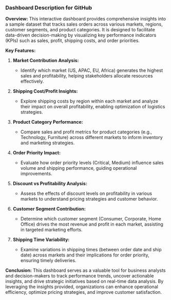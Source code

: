 ### Dashboard Description for GitHub

**Overview:**
This interactive dashboard provides comprehensive insights into a sample dataset that tracks sales orders across various markets, regions, customer segments, and product categories. It is designed to facilitate data-driven decision-making by visualizing key performance indicators (KPIs) such as sales, profit, shipping costs, and order priorities. 

**Key Features:**

1. **Market Contribution Analysis:**
   - Identify which market (US, APAC, EU, Africa) generates the highest sales and profitability, helping stakeholders allocate resources effectively.

2. **Shipping Cost/Profit Insights:**
   - Explore shipping costs by region within each market and analyze their impact on overall profitability, enabling optimization of logistics strategies.

3. **Product Category Performance:**
   - Compare sales and profit metrics for product categories (e.g., Technology, Furniture) across different markets to inform inventory and marketing strategies.

4. **Order Priority Impact:**
   - Evaluate how order priority levels (Critical, Medium) influence sales volume and shipping performance, guiding operational improvements.

5. **Discount vs Profitability Analysis:**
   - Assess the effects of discount levels on profitability in various markets to understand pricing strategies and customer behavior.

6. **Customer Segment Contribution:**
   - Determine which customer segment (Consumer, Corporate, Home Office) drives the most revenue and profit in each market, assisting in targeted marketing efforts.

7. **Shipping Time Variability:**
   - Examine variations in shipping times (between order date and ship date) across markets and their implications for order priority, ensuring timely deliveries.

**Conclusion:**
This dashboard serves as a valuable tool for business analysts and decision-makers to track performance trends, uncover actionable insights, and drive strategic initiatives based on real-time data analysis. By leveraging the insights provided, organizations can enhance operational efficiency, optimize pricing strategies, and improve customer satisfaction.
